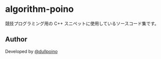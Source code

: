 # algorithm-poino

競技プログラミング用の C++ スニペットに使用しているソースコード集です。

## Author

Developed by [@dullpoino](https://github.com/dullpoino)
